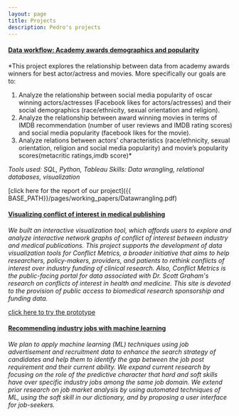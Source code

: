 ```yaml
---
layout: page
title: Projects
description: Pedro's projects
---
```




#### <u>Data workflow: Academy awards demographics and popularity</u>
*This project explores the relationship between data from academy awards winners for best actor/actress and movies. More specifically our goals are to:
1. Analyze the relationship between social media popularity of oscar winning actors/actresses (Facebook likes for actors/actresses) and their social demographics (race/ethnicity, sexual orientation and religion).
2. Analyze the relationship between award winning movies in terms of IMDB recommendation (number of user reviews and IMDB rating scores) and social media popularity (facebook likes for the movie).
3. Analyze relations between actors’ characteristics (race/ethnicity, sexual orientation, religion and social media popularity) and movie’s popularity scores(metacritic ratings,imdb score)*

*Tools used: SQL, Python, Tableau*
*Skills: Data wrangling, relational databases, visualization*

[click here for the report of our project]({{ BASE_PATH}}/pages/working_papers/Datawrangling.pdf)

#### <u>Visualizing conflict of interest in medical publishing</u>
*We built an interactive visualization tool, which affords users to explore and analyze interactive network graphs of conflict of interest between industry and medical publications.
This project supports the development of data visualization tools for Conflict Metrics, a broader initiative that aims to help researchers, policy-makers, providers, and patients to rethink conflicts of interest over industry funding of clinical research. Also, Conflict Metrics is the public-facing portal for data associated with Dr. Scott Graham's research on conflicts of interest in health and medicine. This site is devoted to the provision of public access to biomedical research sponsorship and funding data.*

[click here to try the prototype](href="https://www.linkedin.com/in/ppseguel/")

#### <u>Recommending industry jobs with machine learning</u>
*We plan to apply machine learning (ML) techniques using job advertisement and recruitment data to enhance the search strategy of candidates and help them to identify the gap between the job post requirement and their current ability. We expand current research by focusing on the role of the predictive character that hard and soft skills have over specific industry jobs among the same job domain. We extend prior research on job market analysis by using automated techniques of ML, using the soft skill in our dictionary, and by proposing a user interface for job-seekers.*


<!-- Note: this is how to write a comment in HTML. Everything in here won't show up on your webpage.-->

<!--
To increase the size of the title, use fewer # in front of the paper title.
To decrease the size of the title, use more #.
To remove the italics, remove the * before and after the description
To remove the underline from the title, remove the <u> tags (<u> and </u>)
-->
